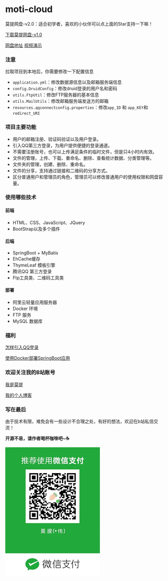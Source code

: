 # moti-cloud
莫提网盘-v2.0：适合初学者，喜欢的小伙伴可以点上面的Star支持一下嘛！

[下载莫提网盘-v1.0](https://github.com/373675032/moti-cloud/releases)

[网盘地址](http://xuewei.world/moti-cloud/)          [视频演示](https://www.bilibili.com/video/av92186731)

### 注意

拉取项目到本地后，你需要修改一下配置信息

- `application.yml`：修改数据源信息以及邮箱服务端信息
- `config.DruidConfig`：修改druid登录的用户名和密码
- `utils.FtpUtil`：修改FTP服务器的基本信息
- `utils.MailUtils`：修改邮箱服务端发送方的邮箱
- `resources.qqconnectconfig.properties`：修改`app_ID` 和 `app_KEY`和 `redirect_URI`

### 项目主要功能

- 用户的邮箱注册、验证码验证以及用户登录。
- 引入QQ第三方登录，为用户提供便捷的登录通道。
- 不需要注册账号，也可以上传满足条件的临时文件，但是只4小时内有效。
- 文件的管理，上传、下载、重命名、删除、查看统计数据、分类管理等。
- 文件夹的管理，创建、删除、重命名。
- 文件的分享，支持通过链接和二维码的分享方式。
- 区分普通用户和管理员的角色，管理员可以修改普通用户的使用权限和网盘容量。

### 使用哪些技术

#### 前端

- HTML、CSS、JavaScript、JQuery
- BootStrap以及多个插件

#### 后端

- SpringBoot + MyBatis
- EhCache缓存
- ThymeLeaf 模板引擎
- 腾讯QQ 第三方登录
- Ftp工具类、二维码工具类

#### 部署

- 阿里云轻量应用服务器
- Docker 环境
- FTP 服务
- MySQL 数据库

### 福利

[怎样引入QQ登录](https://www.bilibili.com/video/av90710722)


[使用Docker部署SpringBoot应用](https://www.bilibili.com/video/av88690709)

### 欢迎关注我的B站账号

[我是莫提](https://space.bilibili.com/301320288)

[我的个人博客](http://xuewei.world)



### 写在最后

由于技术有限，难免会有一些设计不合理之处，有好的想法，欢迎在b站私信交流！

**开源不易，请作者喝杯咖啡吧~☕**

![](https://github.com/373675032/moti-cloud/blob/master/wechat.jpg)
